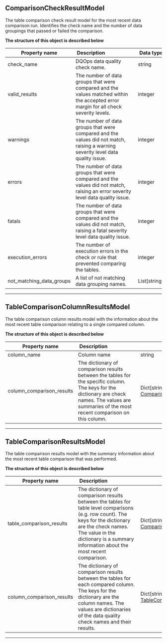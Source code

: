 
## ComparisonCheckResultModel  
The table comparison check result model for the most recent data comparison run. Identifies the check name and the number of data groupings that passed or failed the comparison.  
  

**The structure of this object is described below**  
  

|&nbsp;Property&nbsp;name&nbsp;|&nbsp;Description&nbsp;&nbsp;&nbsp;&nbsp;&nbsp;&nbsp;&nbsp;&nbsp;&nbsp;&nbsp;&nbsp;&nbsp;&nbsp;&nbsp;&nbsp;&nbsp;&nbsp;&nbsp;&nbsp;&nbsp;&nbsp;|&nbsp;Data&nbsp;type&nbsp;|
|---------------|---------------------------------|-----------|
|check_name|DQOps data quality check name.|string|
|valid_results|The number of data groups that were compared and the values matched within the accepted error margin for all check severity levels.|integer|
|warnings|The number of data groups that were compared and the values did not match, raising a warning severity level data quality issue.|integer|
|errors|The number of data groups that were compared and the values did not match, raising an error severity level data quality issue.|integer|
|fatals|The number of data groups that were compared and the values did not match, raising a fatal severity level data quality issue.|integer|
|execution_errors|The number of execution errors in the check or rule that prevented comparing the tables.|integer|
|not_matching_data_groups|A list of not matching data grouping names.|List[string]|


___  

## TableComparisonColumnResultsModel  
The table comparison column results model with the information about the most recent table comparison relating to a single compared column.  
  

**The structure of this object is described below**  
  

|&nbsp;Property&nbsp;name&nbsp;|&nbsp;Description&nbsp;&nbsp;&nbsp;&nbsp;&nbsp;&nbsp;&nbsp;&nbsp;&nbsp;&nbsp;&nbsp;&nbsp;&nbsp;&nbsp;&nbsp;&nbsp;&nbsp;&nbsp;&nbsp;&nbsp;&nbsp;|&nbsp;Data&nbsp;type&nbsp;|
|---------------|---------------------------------|-----------|
|column_name|Column name|string|
|column_comparison_results|The dictionary of comparison results between the tables for the specific column. The keys for the dictionary are check names. The values are summaries of the most recent comparison on this column.|Dict[string, [ComparisonCheckResultModel](../table_comparison_results/#ComparisonCheckResultModel)]|


___  

## TableComparisonResultsModel  
The table comparison results model with the summary information about the most recent table comparison that was performed.  
  

**The structure of this object is described below**  
  

|&nbsp;Property&nbsp;name&nbsp;|&nbsp;Description&nbsp;&nbsp;&nbsp;&nbsp;&nbsp;&nbsp;&nbsp;&nbsp;&nbsp;&nbsp;&nbsp;&nbsp;&nbsp;&nbsp;&nbsp;&nbsp;&nbsp;&nbsp;&nbsp;&nbsp;&nbsp;|&nbsp;Data&nbsp;type&nbsp;|
|---------------|---------------------------------|-----------|
|table_comparison_results|The dictionary of comparison results between the tables for table level comparisons (e.g. row count). The keys for the dictionary are the check names. The value in the dictionary is a summary information about the most recent comparison.|Dict[string, [ComparisonCheckResultModel](#ComparisonCheckResultModel)]|
|column_comparison_results|The dictionary of comparison results between the tables for each compared column. The keys for the dictionary are the column names. The values are dictionaries of the data quality check names and their results.|Dict[string, [TableComparisonColumnResultsModel](#TableComparisonColumnResultsModel)]|


___  

